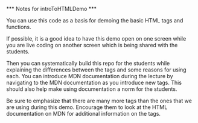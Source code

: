 *** Notes for introToHTMLDemo ***

You can use this code as a basis for demoing the basic HTML tags and functions.  

If possible, it is a good idea to have this demo open on one screen while you are live coding on another screen which is being shared with the students.  

Then you can systematically build this repo for the students while explaining the differences between the tags and some reasons for using each. You can introduce MDN documentation during the lecture by navigating to the MDN documentation as you introduce new tags.  This should also help make using documentation a norm for the students. 

Be sure to emphasize that there are many more tags than the ones that we are using during this demo.  Encourage them to look at the HTML documentation on MDN for additional information on the tags. 

